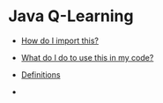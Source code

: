 # Java Q-Learning

* [How do I import this?](https://github.com/djhepker/java-q-learning/wiki#how-do-i-import-this-project-into-my-code)

* [What do I do to use this in my code?](https://github.com/djhepker/java-q-learning/wiki/Home##What-do-I-do?)

* [Definitions](https://github.com/djhepker/java-q-learning/wiki/Home##Definitions)

* 
